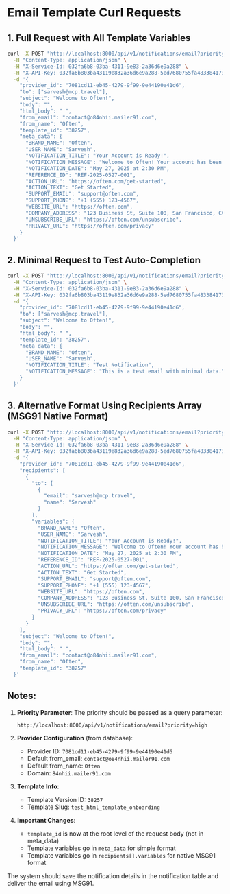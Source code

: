 # Email Template Curl Requests

## 1. Full Request with All Template Variables

```bash
curl -X POST "http://localhost:8000/api/v1/notifications/email?priority=high" \
  -H "Content-Type: application/json" \
  -H "X-Service-Id: 032fa6b8-03ba-4311-9e83-2a36d6e9a288" \
  -H "X-API-Key: 032fa6b803ba43119e832a36d6e9a288-5ed7680755fa4833841735c0c0a79a72" \
  -d '{
    "provider_id": "7081cd11-eb45-4279-9f99-9e44190e41d6",
    "to": ["sarvesh@mcp.travel"],
    "subject": "Welcome to Often!",
    "body": "",
    "html_body": " ",
    "from_email": "contact@o84nhii.mailer91.com",
    "from_name": "Often",
    "template_id": "38257",
    "meta_data": {
      "BRAND_NAME": "Often",
      "USER_NAME": "Sarvesh",
      "NOTIFICATION_TITLE": "Your Account is Ready!",
      "NOTIFICATION_MESSAGE": "Welcome to Often! Your account has been successfully created and you can now start using our platform.",
      "NOTIFICATION_DATE": "May 27, 2025 at 2:30 PM",
      "REFERENCE_ID": "REF-2025-0527-001",
      "ACTION_URL": "https://often.com/get-started",
      "ACTION_TEXT": "Get Started",
      "SUPPORT_EMAIL": "support@often.com",
      "SUPPORT_PHONE": "+1 (555) 123-4567",
      "WEBSITE_URL": "https://often.com",
      "COMPANY_ADDRESS": "123 Business St, Suite 100, San Francisco, CA 94105",
      "UNSUBSCRIBE_URL": "https://often.com/unsubscribe",
      "PRIVACY_URL": "https://often.com/privacy"
    }
  }'
```

## 2. Minimal Request to Test Auto-Completion

```bash
curl -X POST "http://localhost:8000/api/v1/notifications/email?priority=high" \
  -H "Content-Type: application/json" \
  -H "X-Service-Id: 032fa6b8-03ba-4311-9e83-2a36d6e9a288" \
  -H "X-API-Key: 032fa6b803ba43119e832a36d6e9a288-5ed7680755fa4833841735c0c0a79a72" \
  -d '{
    "provider_id": "7081cd11-eb45-4279-9f99-9e44190e41d6",
    "to": ["sarvesh@mcp.travel"],
    "subject": "Welcome to Often!",
    "body": "",
    "html_body": " ",
    "template_id": "38257",
    "meta_data": {
      "BRAND_NAME": "Often",
      "USER_NAME": "Sarvesh",
      "NOTIFICATION_TITLE": "Test Notification",
      "NOTIFICATION_MESSAGE": "This is a test email with minimal data."
    }
  }'
```

## 3. Alternative Format Using Recipients Array (MSG91 Native Format)

```bash
curl -X POST "http://localhost:8000/api/v1/notifications/email?priority=high" \
  -H "Content-Type: application/json" \
  -H "X-Service-Id: 032fa6b8-03ba-4311-9e83-2a36d6e9a288" \
  -H "X-API-Key: 032fa6b803ba43119e832a36d6e9a288-5ed7680755fa4833841735c0c0a79a72" \
  -d '{
    "provider_id": "7081cd11-eb45-4279-9f99-9e44190e41d6",
    "recipients": [
      {
        "to": [
          {
            "email": "sarvesh@mcp.travel",
            "name": "Sarvesh"
          }
        ],
        "variables": {
          "BRAND_NAME": "Often",
          "USER_NAME": "Sarvesh",
          "NOTIFICATION_TITLE": "Your Account is Ready!",
          "NOTIFICATION_MESSAGE": "Welcome to Often! Your account has been successfully created.",
          "NOTIFICATION_DATE": "May 27, 2025 at 2:30 PM",
          "REFERENCE_ID": "REF-2025-0527-001",
          "ACTION_URL": "https://often.com/get-started",
          "ACTION_TEXT": "Get Started",
          "SUPPORT_EMAIL": "support@often.com",
          "SUPPORT_PHONE": "+1 (555) 123-4567",
          "WEBSITE_URL": "https://often.com",
          "COMPANY_ADDRESS": "123 Business St, Suite 100, San Francisco, CA 94105",
          "UNSUBSCRIBE_URL": "https://often.com/unsubscribe",
          "PRIVACY_URL": "https://often.com/privacy"
        }
      }
    ],
    "subject": "Welcome to Often!",
    "body": "",
    "html_body": " ",
    "from_email": "contact@o84nhii.mailer91.com",
    "from_name": "Often",
    "template_id": "38257"
  }'
```

## Notes:

1. **Priority Parameter**: The priority should be passed as a query parameter:
   ```
   http://localhost:8000/api/v1/notifications/email?priority=high
   ```

2. **Provider Configuration** (from database):
   - Provider ID: `7081cd11-eb45-4279-9f99-9e44190e41d6`
   - Default from_email: `contact@o84nhii.mailer91.com`
   - Default from_name: `Often`
   - Domain: `84nhii.mailer91.com`

3. **Template Info**:
   - Template Version ID: `38257`
   - Template Slug: `test_html_template_onboarding`

4. **Important Changes**:
   - `template_id` is now at the root level of the request body (not in meta_data)
   - Template variables go in `meta_data` for simple format
   - Template variables go in `recipients[].variables` for native MSG91 format

The system should save the notification details in the notification table and deliver the email using MSG91.